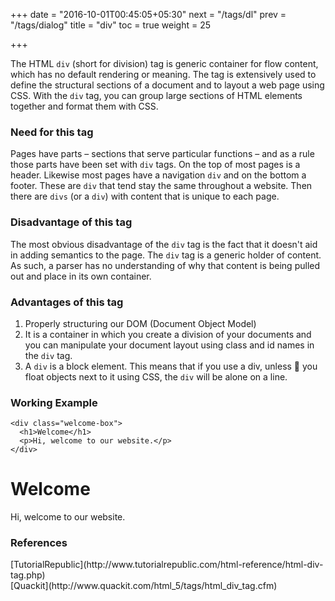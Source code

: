 +++
date = "2016-10-01T00:45:05+05:30"
next = "/tags/dl"
prev = "/tags/dialog"
title = "div"
toc = true
weight = 25

+++

The HTML <code>div</code> (short for division) tag is generic container for flow content, which has no default rendering or meaning. The tag is extensively used to define the structural sections of a document and to layout a web page using CSS. With the <code>div</code> tag, you can group large sections of HTML elements together and format them with CSS.

<h3>Need for this tag</h3>
Pages have parts – sections that serve particular functions – and as a rule those parts have been set with <code>div</code> tags. On the top of most pages is a header. Likewise most pages have a navigation <code>div</code> and on the bottom a footer. These are <code>div</code> that tend stay the same throughout a website. Then there are <code>divs</code> (or a <code>div</code>) with content that is unique to each page.

<h3>Disadvantage of this tag</h3>
The most obvious disadvantage of the <code>div</code> tag is the fact that it doesn't aid in adding semantics to the page. The <code>div</code> tag is a generic holder of content. As such, a parser has no understanding of why that content is being pulled out and place in its own container.

<h3>Advantages of this tag</h3>
<ol>
  <li>Properly structuring our DOM (Document Object Model)</li>
  <li>It is a container in which you create a division of your documents and you can manipulate your document layout using class and id names in the <code>div</code> tag.</li>
  <li>A <code>div</code> is a block element. This means that if you use a div, unless  you float objects next to it using CSS, the <code>div</code> will be alone on a line.</li>
</ol>


<h3>Working Example</h3>

    <div class="welcome-box">
      <h1>Welcome</h1>
      <p>Hi, welcome to our website.</p>
    </div>

<div class="welcome-box">
  <h1>Welcome</h1>
  <p>Hi, welcome to our website.</p>
</div>

<h3>References</h3>
[TutorialRepublic](http://www.tutorialrepublic.com/html-reference/html-div-tag.php)
<br>
[Quackit](http://www.quackit.com/html_5/tags/html_div_tag.cfm)
